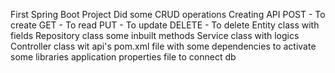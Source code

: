 First Spring Boot Project 
Did some CRUD operations 
Creating API 
      POST - To create
      GET - To read
      PUT - To update
      DELETE - To delete
Entity class with fields
Repository class some inbuilt methods
Service class with logics
Controller class wit api's
pom.xml file with some dependencies to activate some libraries
application properties file to connect db
